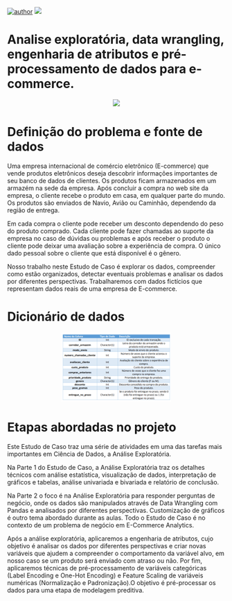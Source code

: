 [![author](https://img.shields.io/badge/author-jaomarcelofc-red.svg)](https://www.linkedin.com/in/joao-marcelo-fonseca-cunha) [![](https://img.shields.io/badge/python-3.7+-blue.svg)](https://www.python.org/downloads/release/python-365/)

# Analise exploratória, data wrangling, engenharia de atributos e pré-processamento de dados para e-commerce.

<p align="center">
  <img src= "imagens/ecommerce.jpg"width=50% >
</p>

# Definição do problema e fonte de dados
Uma empresa internacional de comércio eletrônico (E-commerce) que vende produtos eletrônicos deseja descobrir informações importantes de seu banco de dados de clientes. 
Os produtos ficam armazenados em um armazém na sede da empresa. Após concluir a compra no web site da empresa, o cliente recebe o produto em casa, em qualquer parte do 
mundo. Os produtos são enviados de Navio, Avião ou Caminhão, dependendo da região de 
entrega. 

Em cada compra o cliente pode receber um desconto dependendo do peso do produto comprado. Cada cliente pode fazer chamadas ao suporte da empresa no caso de dúvidas ou 
problemas e após receber o produto o cliente pode deixar uma avaliação sobre a experiência de  compra. O único dado pessoal sobre o cliente que está disponível é o gênero.

Nosso trabalho neste Estudo de Caso é explorar os dados, compreender como estão organizados, detectar eventuais problemas e analisar os dados por diferentes perspectivas.
Trabalharemos com dados fictícios que representam dados reais de uma empresa de E-commerce.

# Dicionário de dados
<p align="center">
  <img src= "imagens/dicionario.png"width=50% >
</p>

# Etapas abordadas no projeto
Este Estudo de Caso traz uma série de atividades em uma das tarefas mais importantes em Ciência de Dados, a Análise Exploratória.

Na Parte 1 do Estudo de Caso, a Análise Exploratória traz os detalhes técnicos com análise estatística, visualização  de  dados,  interpretação  de  gráficos  e  tabelas,  análise  univariada  e bivariada e relatório de conclusão.

Na Parte 2 o foco é na Análise Exploratória para responder perguntas de negócio, onde os dados são manipulados através de Data Wrangling com Pandas e analisados por diferentes perspectivas. Customização de gráficos é outro tema abordado durante as aulas. Todo  o  Estudo  de  Caso é  no  contexto  de  um  problema  de  negócio  em  E-Commerce Analytics.

Após a análise exploratória, aplicaremos a engenharia de atributos, cujo objetivo é analisar os dados por diferentes perspectivas e criar novas variáveis que ajudem a compreender o comportamento da variável alvo, em nosso caso se um produto será enviado com atraso ou não. Por fim, aplicaremos técnicas de pré-processamento de variáveis categóricas (Label Encoding e One-Hot Encoding) e Feature Scaling de variáveis numéricas (Normalização e Padronização).O objetivo é pré-processar os dados para uma etapa de modelagem preditiva.
